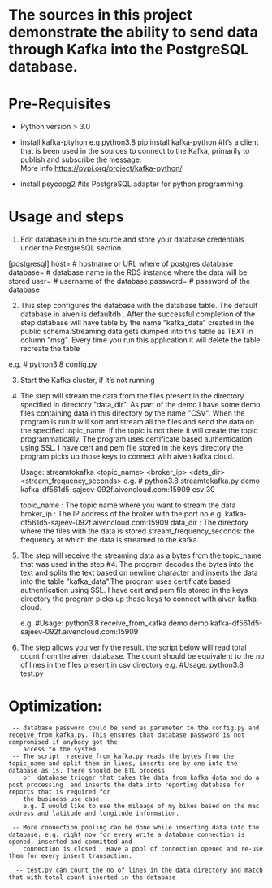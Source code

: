 # The sources in this project demonstrate the ability to send data through Kafka into the PostgreSQL database.


# Pre-Requisites
- Python version > 3.0

- install kafka-ptyhon   e.g python3.8 pip install kafka-python
  #It’s a client that is been used in the sources to connect to the Kafka, primarily to publish and subscribe the message.  
     More info https://pypi.org/project/kafka-python/

- install psycopg2
  #its PostgreSQL adapter for python programming.

# Usage and steps

1) Edit database.ini in the source and store your database credentials under the PostgreSQL section.

[postgresql]
host=<host name or URI >      # hostname or URL where of postgres database
database=<database name>      # database name in the RDS instance where the data will be stored
user=<username>               # username of the database
password=<password>           # password of the database


2)  This step configures the database with the database table. The default database in aiven is defaultdb .  After the successful completion of the step 
    database will have  table by the name "kafka_data" created in the public  schema.Streaming data gets dumped into this table as TEXT in column "msg". 
    Every time you run this application it will delete the table recreate the table

e.g. #  python3.8 config.py

3) Start the Kafka cluster, if it’s not running


4) The step will stream the data from the files present in the directory  specified in directory "data_dir". As part of the demo I have some demo files containing data in this directory by the name "CSV".  When the program is run it will sort and stream all the files and send the data on the specified topic_name. if the topic is not there it will create  the topic programmatically. The program uses certificate based authentication using SSL. I have cert and pem file stored in the keys directory the program picks up those keys to connect with aiven kafka cloud.

   Usage: streamtokafka <topic_name> <broker_ip> <data_dir> <stream_frequency_seconds>
   e.g. # python3.8 streamtokafka.py demo kafka-df561d5-sajeev-092f.aivencloud.com:15909 csv 30

   topic_name              : The topic name where you want to stream the data
   broker_ip               : The IP address of the broker with the port no e.g. kafka-df561d5-sajeev-092f.aivencloud.com:15909
   data_dir                : The directory where the files with the data is stored
   stream_frequency_seconds: the frequency at which the data is streamed to the kafka

5) The step will receive the streaming data as a bytes from the topic_name that was used in the step #4. The program decodes the bytes into the text and splits 
 the text based on  newline character and inserts the data into the table "kafka_data".The program uses certificate based authentication using SSL. I have cert and pem file stored in the keys directory the program picks up those keys to connect with aiven kafka cloud.

   e.g. #Usage: python3.8 receive_from_kafka  demo  demo kafka-df561d5-sajeev-092f.aivencloud.com:15909

6) The step allows you verify the result. the script below will read total count from the aiven database. The count should be equivalent to the no of lines in the files present in csv directory
   e.g. #Usage: python3.8 test.py  

  # Optimization:
     -- database password could be send as parameter to the config.py and receive_from_kafka.py. This ensures that database password is not compromised if anybody got the
        access to the system.
     -- The script  receive_from_kafka.py reads the bytes from the topic_name and split them in lines, inserts one by one into the database as is. There should be ETL process 
        or  database trigger that takes the data from kafka_data and do a post processing  and inserts the data into reporting database for reports that is required for 
        the business use case.
        e.g. I would like to use the mileage of my bikes based on the mac address and latitude and longitude information.

     -- More connection pooling can be done while inserting data into the database. e.g. right now for every write a database connection is opened, inserted and committed and
        connection is closed . Have a pool of connection opened and re-use them for every insert transaction.

      -- test.py can count the no of lines in the data directory and match that with total count inserted in the database
      
